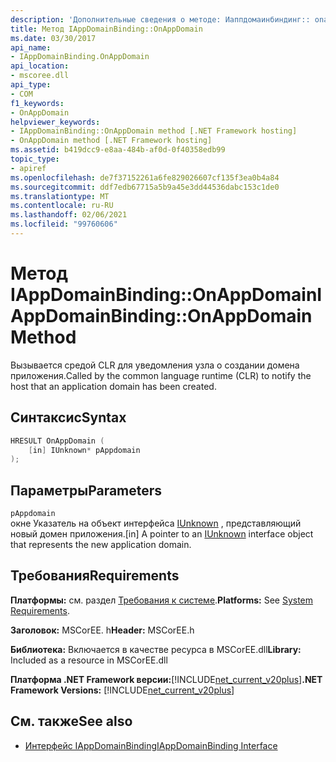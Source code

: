 ```yaml
---
description: 'Дополнительные сведения о методе: Иаппдомаинбиндинг:: onappdomain'
title: Метод IAppDomainBinding::OnAppDomain
ms.date: 03/30/2017
api_name:
- IAppDomainBinding.OnAppDomain
api_location:
- mscoree.dll
api_type:
- COM
f1_keywords:
- OnAppDomain
helpviewer_keywords:
- IAppDomainBinding::OnAppDomain method [.NET Framework hosting]
- OnAppDomain method [.NET Framework hosting]
ms.assetid: b419dcc9-e8aa-484b-af0d-0f40358edb99
topic_type:
- apiref
ms.openlocfilehash: de7f37152261a6fe829026607cf135f3ea0b4a84
ms.sourcegitcommit: ddf7edb67715a5b9a45e3dd44536dabc153c1de0
ms.translationtype: MT
ms.contentlocale: ru-RU
ms.lasthandoff: 02/06/2021
ms.locfileid: "99760606"
---
```

# <a name="iappdomainbindingonappdomain-method"></a><span data-ttu-id="27414-103">Метод IAppDomainBinding::OnAppDomain</span><span class="sxs-lookup"><span data-stu-id="27414-103">IAppDomainBinding::OnAppDomain Method</span></span>

<span data-ttu-id="27414-104">Вызывается средой CLR для уведомления узла о создании домена приложения.</span><span class="sxs-lookup"><span data-stu-id="27414-104">Called by the common language runtime (CLR) to notify the host that an application domain has been created.</span></span>  
  
## <a name="syntax"></a><span data-ttu-id="27414-105">Синтаксис</span><span class="sxs-lookup"><span data-stu-id="27414-105">Syntax</span></span>  
  
```cpp  
HRESULT OnAppDomain (  
    [in] IUnknown* pAppdomain  
);  
```  
  
## <a name="parameters"></a><span data-ttu-id="27414-106">Параметры</span><span class="sxs-lookup"><span data-stu-id="27414-106">Parameters</span></span>  

 `pAppdomain`  
 <span data-ttu-id="27414-107">окне Указатель на объект интерфейса [IUnknown](/cpp/atl/iunknown) , представляющий новый домен приложения.</span><span class="sxs-lookup"><span data-stu-id="27414-107">[in] A pointer to an [IUnknown](/cpp/atl/iunknown) interface object that represents the new application domain.</span></span>  
  
## <a name="requirements"></a><span data-ttu-id="27414-108">Требования</span><span class="sxs-lookup"><span data-stu-id="27414-108">Requirements</span></span>  

 <span data-ttu-id="27414-109">**Платформы:** см. раздел [Требования к системе](../../get-started/system-requirements.md).</span><span class="sxs-lookup"><span data-stu-id="27414-109">**Platforms:** See [System Requirements](../../get-started/system-requirements.md).</span></span>  
  
 <span data-ttu-id="27414-110">**Заголовок:** MSCorEE. h</span><span class="sxs-lookup"><span data-stu-id="27414-110">**Header:** MSCorEE.h</span></span>  
  
 <span data-ttu-id="27414-111">**Библиотека:** Включается в качестве ресурса в MSCorEE.dll</span><span class="sxs-lookup"><span data-stu-id="27414-111">**Library:** Included as a resource in MSCorEE.dll</span></span>  
  
 <span data-ttu-id="27414-112">**Платформа .NET Framework версии:**[!INCLUDE[net_current_v20plus](../../../../includes/net-current-v20plus-md.md)]</span><span class="sxs-lookup"><span data-stu-id="27414-112">**.NET Framework Versions:** [!INCLUDE[net_current_v20plus](../../../../includes/net-current-v20plus-md.md)]</span></span>  
  
## <a name="see-also"></a><span data-ttu-id="27414-113">См. также</span><span class="sxs-lookup"><span data-stu-id="27414-113">See also</span></span>

- [<span data-ttu-id="27414-114">Интерфейс IAppDomainBinding</span><span class="sxs-lookup"><span data-stu-id="27414-114">IAppDomainBinding Interface</span></span>](iappdomainbinding-interface.md)
